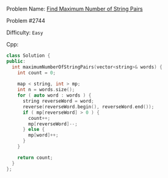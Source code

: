 Problem Name: [Find Maximum Number of String Pairs](https://leetcode.com/problems/find-maximum-number-of-string-pairs/)

Problem #2744

Difficulty: `Easy`

Cpp:

```cpp
class Solution {
public:
  int maximumNumberOfStringPairs(vector<string>& words) {
    int count = 0;
    
    map < string, int > mp;
    int n = words.size();
    for ( auto word : words ) {
      string reverseWord = word;
      reverse(reverseWord.begin(), reverseWord.end());
      if ( mp[reverseWord] > 0 ) {
        count++;
        mp[reverseWord]--;
      } else {
        mp[word]++;
      }
    }

    return count;
  }
};
```
